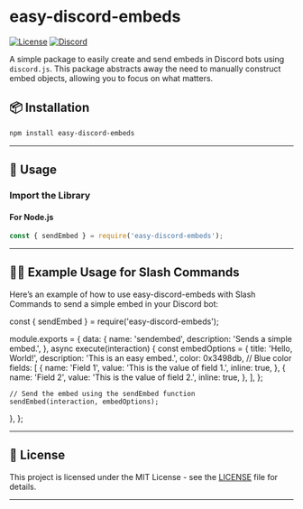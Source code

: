 # easy-discord-embeds

[![License](https://img.shields.io/badge/license-MIT-blue.svg)](LICENSE) [![Discord](https://img.shields.io/discord/1319351109936222260?label=discord)](https://discord.gg/uwxaPtbdvT)

A simple package to easily create and send embeds in Discord bots using `discord.js`. This package abstracts away the need to manually construct embed objects, allowing you to focus on what matters.

## 📦 Installation

```bash
npm install easy-discord-embeds
```

---

## 🚀 Usage

### Import the Library

#### For Node.js

```javascript
const { sendEmbed } = require('easy-discord-embeds');
```

---

## 🧑‍💻 Example Usage for Slash Commands
Here’s an example of how to use easy-discord-embeds with Slash Commands to send a simple embed in your Discord bot:

const { sendEmbed } = require('easy-discord-embeds');

module.exports = {
  data: {
    name: 'sendembed',
    description: 'Sends a simple embed.',
  },
  async execute(interaction) {
    const embedOptions = {
      title: 'Hello, World!',
      description: 'This is an easy embed.',
      color: 0x3498db, // Blue color
      fields: [
        {
          name: 'Field 1',
          value: 'This is the value of field 1.',
          inline: true,
        },
        {
          name: 'Field 2',
          value: 'This is the value of field 2.',
          inline: true,
        },
      ],
    };

    // Send the embed using the sendEmbed function
    sendEmbed(interaction, embedOptions);
  },
};

---

## 📝 License

This project is licensed under the MIT License - see the [LICENSE](LICENSE) file for details.

---
